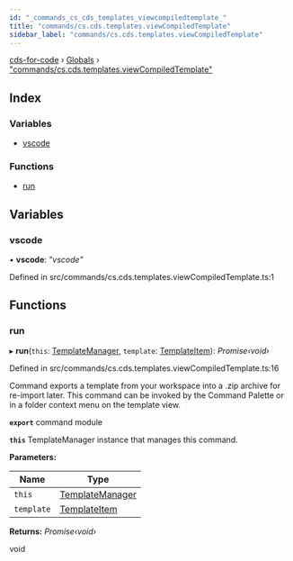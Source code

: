 ```yaml
---
id: "_commands_cs_cds_templates_viewcompiledtemplate_"
title: "commands/cs.cds.templates.viewCompiledTemplate"
sidebar_label: "commands/cs.cds.templates.viewCompiledTemplate"
---
```


[cds-for-code](../index.md) › [Globals](../globals.md) › ["commands/cs.cds.templates.viewCompiledTemplate"](_commands_cs_cds_templates_viewcompiledtemplate_.md)

## Index

### Variables

* [vscode](_commands_cs_cds_templates_viewcompiledtemplate_.md#vscode)

### Functions

* [run](_commands_cs_cds_templates_viewcompiledtemplate_.md#run)

## Variables

###  vscode

• **vscode**: *"vscode"*

Defined in src/commands/cs.cds.templates.viewCompiledTemplate.ts:1

## Functions

###  run

▸ **run**(`this`: [TemplateManager](../classes/_components_templates_templatemanager_.templatemanager.md), `template`: [TemplateItem](../classes/_components_templates_types_.templateitem.md)): *Promise‹void›*

Defined in src/commands/cs.cds.templates.viewCompiledTemplate.ts:16

Command exports a template from your workspace into a .zip archive for re-import later.
This command can be invoked by the Command Palette or in a folder context menu on the template view.

**`export`** command module

**`this`** TemplateManager instance that manages this command.

**Parameters:**

Name | Type |
------ | ------ |
`this` | [TemplateManager](../classes/_components_templates_templatemanager_.templatemanager.md) |
`template` | [TemplateItem](../classes/_components_templates_types_.templateitem.md) |

**Returns:** *Promise‹void›*

void
